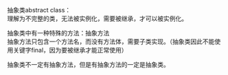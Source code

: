 抽象类abstract class：  
理解为不完整的类，无法被实例化，需要被继承，才可以被实例化。  

抽象类中有一种特殊的方法：抽象方法  
抽象方法只包含一个方法名，而没有方法体，需要子类实现。（抽象类因此不能使用关键字final，因为要被继承才能正常使用）  

抽象类不一定有抽象方法，但是有抽象方法的一定是抽象类。